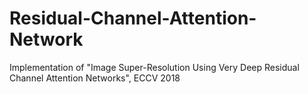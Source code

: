 # Residual-Channel-Attention-Network
Implementation of "Image Super-Resolution Using Very Deep Residual Channel Attention Networks", ECCV 2018

